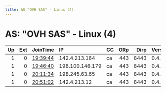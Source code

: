 ```yaml
---
title: AS "OVH SAS" - Linux (4)
---
```


# AS: "OVH SAS" - Linux (4)

|   Up |   Ext | JoinTime                                                                                            | IP              | CC   |   ORp |   Dirp | Version   | Contact   | Nickname   |   eFamMembers |
|-----:|------:|:----------------------------------------------------------------------------------------------------|:----------------|:-----|------:|-------:|:----------|:----------|:-----------|--------------:|
|    1 |     0 | [19:39:44](https://metrics.torproject.org/rs.html#details/94A27C2F372C96D5B1E5C3AA2E2EEECC5C40D74C) | 142.4.213.184   | ca   |   443 |   8443 | 0.4.3.6   | None      | Unnamed    |             1 |
|    1 |     0 | [19:46:40](https://metrics.torproject.org/rs.html#details/091F0E777170A967C60069B10F5404C3D14E90E8) | 198.100.146.179 | ca   |   443 |   8443 | 0.4.3.6   | None      | Unnamed    |             1 |
|    1 |     0 | [20:11:34](https://metrics.torproject.org/rs.html#details/DB16F1A69EDEFED20A2B341CC8E59241F62A399E) | 198.245.63.65   | ca   |   443 |   8443 | 0.4.3.6   | None      | Unnamed    |             1 |
|    1 |     0 | [20:51:02](https://metrics.torproject.org/rs.html#details/018DD9C3A0D2AD0FFCAE3978D89418C1B88B81D5) | 142.4.213.12    | ca   |   443 |   8443 | 0.4.3.6   | None      | Unnamed    |             1 |
